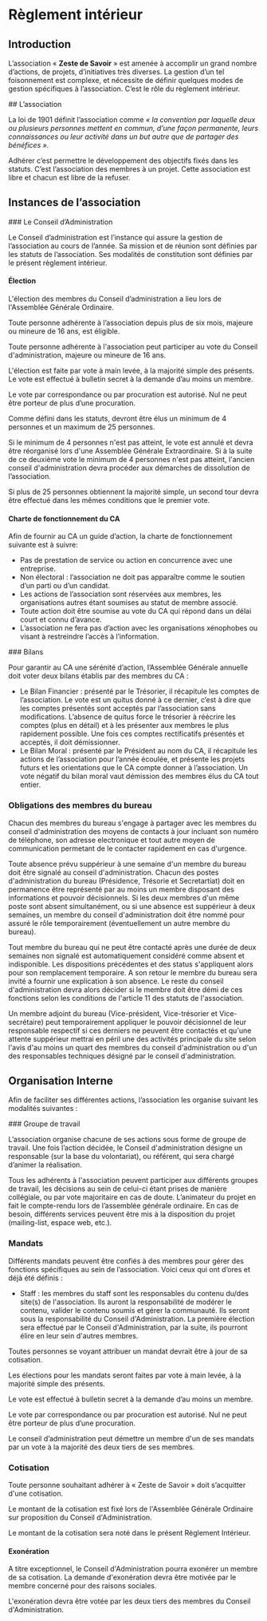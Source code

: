 # Règlement intérieur

## Introduction

L’association « **Zeste de Savoir** » est amenée à accomplir un grand nombre d’actions, de projets,
d’initiatives très diverses. La gestion d’un tel foisonnement est complexe, et nécessite de définir
quelques modes de gestion spécifiques à l’association. C’est le rôle du règlement intérieur.

## L’association

La loi de 1901 définit l’association comme _« la convention par laquelle deux ou plusieurs
personnes mettent en commun, d’une façon permanente, leurs connaissances ou leur activité dans
un but autre que de partager des bénéfices »._

Adhérer c’est permettre le développement des objectifs fixés dans les statuts. C’est l’association des
membres à un projet. Cette association est libre et chacun est libre de la refuser.

## Instances de l’association

### Le Conseil d’Administration

Le Conseil d’administration est l’instance qui assure la gestion de l’association au cours de l’année.
Sa mission et de réunion sont définies par les statuts de l’association. Ses modalités de constitution
sont définies par le présent règlement intérieur.

#### Élection

L'élection des membres du Conseil d’administration a lieu lors de l'Assemblée Générale Ordinaire.

Toute personne adhérente à l’association depuis plus de six mois, majeure ou mineure de 16 ans, est
éligible.

Toute personne adhérente à l'association peut participer au vote du Conseil d'administration,
majeure ou mineure de 16 ans.

L'élection est faite par vote à main levée, à la majorité simple des présents. Le vote est effectué à
bulletin secret à la demande d’au moins un membre.

Le vote par correspondance ou par procuration est autorisé. Nul ne peut être porteur de plus d’une
procuration.

Comme défini dans les statuts, devront être élus un minimum de 4 personnes et un maximum de 25
personnes.

Si le minimum de 4 personnes n'est pas atteint, le vote est annulé et devra être réorganisé lors d'une
Assemblée Générale Extraordinaire. Si à la suite de ce deuxième vote le minimum de 4 personnes
n'est pas atteint, l'ancien conseil d'administration devra procéder aux démarches de dissolution de
l’association.

Si plus de 25 personnes obtiennent la majorité simple, un second tour devra être effectué dans les
mêmes conditions que le premier vote.

#### Charte de fonctionnement du CA

Afin de fournir au CA un guide d’action, la charte de fonctionnement suivante est à suivre:

- Pas de prestation de service ou action en concurrence avec une entreprise.
- Non électoral : l’association ne doit pas apparaître comme le soutien d’un parti ou
d’un candidat.
- Les actions de l’association sont réservées aux membres, les organisations autres
étant soumises au statut de membre associé.
- Toute action doit être soumise au vote du CA qui répond dans un délai court et
connu d’avance.
- L’association ne fera pas d’action avec les organisations xénophobes ou visant à
restreindre l’accès à l’information.

### Bilans

Pour garantir au CA une sérénité d’action, l’Assemblée Générale annuelle doit voter deux bilans
établis par des membres du CA :

- Le Bilan Financier : présenté par le Trésorier, il récapitule les comptes de
l’association. Le vote est un quitus donné à ce dernier, c’est à dire que les comptes présentés
sont acceptés par l’association sans modifications. L’absence de quitus force le trésorier à
réécrire les comptes (plus en détail) et à les présenter aux membres le plus rapidement
possible. Une fois ces comptes rectificatifs présentés et acceptés, il doit démissionner.
- Le Bilan Moral : présenté par le Président au nom du CA, il récapitule les actions de
l’association pour l’année écoulée, et présente les projets futurs et les orientations que le CA
compte donner à l’association. Un vote négatif du bilan moral vaut démission des membres
élus du CA tout entier.

### Obligations des membres du bureau

Chacun des membres du bureau s'engage à partager avec les membres du conseil d'administration 
des moyens de contacts à jour incluant son numéro de téléphone, son adresse electronique et tout autre 
moyen de communication permetant de le contacter rapidement en cas d'urgence.

Toute absence prévu suppérieur à une semaine d'un membre du bureau doit être signalé au conseil d'administration.
Chacun des postes d'administration du bureau (Présidence, Trésorie et Secretartiat) doit en permanence être représenté
par au moins un membre disposant des informations et pouvoir décisionnels. Si les deux membres d'un même poste
sont absent simultanément, ou si une absence est suppérieur à deux semaines, un membre du conseil d'administration 
doit être nommé pour assuré le rôle temporairement (éventuellement un autre membre du bureau).

Tout membre du bureau qui ne peut être contacté après une durée de deux semaines non signalé est automatiquement
considéré comme absent et indisponible. Les dispositions précédentes et des status s'appliquent alors pour son remplacement
temporaire. A son retour le membre du bureau sera invité a fournir une explication à son absence. Le reste du conseil 
d'administration devra alors décider si le membre doit être démi de ces fonctions selon les conditions de l'article 11 des statuts de l'association.

Un membre adjoint du bureau (Vice-président, Vice-trésorier et Vice-secrétaire) peut temporairement appliquer le 
pouvoir décisionnel de leur responsable respectif si ces derniers ne peuvent être contactés et qu'une attente
suppérieur mettrai en péril une des activités principale du site selon l'avis d'au moins un quart des membres du conseil d'administration ou d'un des responsables techniques désigné par le conseil d'administration.

## Organisation Interne

Afin de faciliter ses différentes actions, l’association les organise suivant les modalités suivantes :

### Groupe de travail

L’association organise chacune de ses actions sous forme de groupe de travail. Une fois l’action
décidée, le Conseil d'administration désigne un responsable (sur la base du volontariat), ou référent,
qui sera chargé d’animer la réalisation.

Tous les adhérents à l'association peuvent participer aux différents groupes de travail, les décisions
au sein de celui-ci étant prises de manière collégiale, ou par vote majoritaire en cas de doute.
L’animateur du projet en fait le compte-rendu lors de l’assemblée générale ordinaire.
En cas de besoin, différents services peuvent être mis à la disposition du projet (mailing-list, espace
web, etc.).

### Mandats

Différents mandats peuvent être confiés à des membres pour gérer des fonctions spécifiques au sein
de l’association. Voici ceux qui ont d’ores et déjà été définis :

- Staff : les membres du staff sont les responsables du contenu du/des site(s) de l'association.
Ils auront la responsabilité de modérer le contenu, valider le contenu soumis et gérer la
communauté. Ils seront sous la responsabilité du Conseil d'Administration. La première
élection sera effectué par le Conseil d'Administration, par la suite, ils pourront élire en leur
sein d'autres membres.

Toutes personnes se voyant attribuer un mandat devrait être à jour de sa cotisation.

Les élections pour les mandats seront faites par vote à main levée, à la majorité simple des présents.

Le vote est effectué à bulletin secret à la demande d’au moins un membre.

Le vote par correspondance ou par procuration est autorisé. Nul ne peut être porteur de plus d’une
procuration.

Le conseil d’administration peut démettre un membre d'un de ses mandats par un vote à la majorité
des deux tiers de ses membres.

### Cotisation

Toute personne souhaitant adhérer à « Zeste de Savoir » doit s’acquitter d'une cotisation.

Le montant de la cotisation est fixé lors de l'Assemblée Générale Ordinaire sur proposition du
Conseil d'Administration.

Le montant de la cotisation sera noté dans le présent Règlement Intérieur.

#### Exonération

A titre exceptionnel, le Conseil d'Administration pourra exonérer un membre de sa cotisation. La
demande d'exonération devra être motivée par le membre concerné pour des raisons sociales.

L'exonération devra être votée par les deux tiers des membres du Conseil d'Administration.

